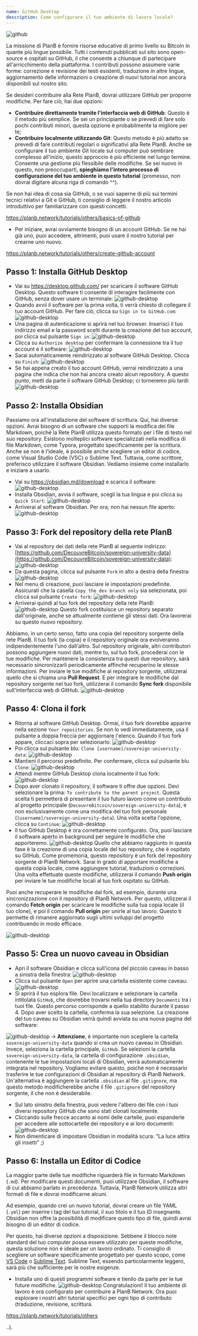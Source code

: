 ```yaml
---
name: GitHub Desktop
description: Come configurare il tuo ambiente di lavoro locale?
---
```

![github](assets/cover.webp)

La missione di PlanB è fornire risorse educative di primo livello su Bitcoin in quante più lingue possibile. Tutti i contenuti pubblicati sul sito sono open-source e ospitati su GitHub, il che consente a chiunque di partecipare all'arricchimento della piattaforma. I contributi possono assumere varie forme: correzione e revisione dei testi esistenti, traduzione in altre lingue, aggiornamento delle informazioni o creazione di nuovi tutorial non ancora disponibili sul nostro sito.

Se desideri contribuire alla Rete PlanB, dovrai utilizzare GitHub per proporre modifiche. Per fare ciò, hai due opzioni:
- **Contribuire direttamente tramite l'interfaccia web di GitHub**: Questo è il metodo più semplice. Se sei un principiante o se prevedi di fare solo pochi contributi minori, questa opzione è probabilmente la migliore per te;
- **Contribuire localmente utilizzando Git**: Questo metodo è più adatto se prevedi di fare contributi regolari o significativi alla Rete PlanB. Anche se configurare il tuo ambiente Git locale sul computer può sembrare complesso all'inizio, questo approccio è più efficiente nel lungo termine. Consente una gestione più flessibile delle modifiche. Se sei nuovo in questo, non preoccuparti, **spieghiamo l'intero processo di configurazione del tuo ambiente in questo tutorial** (promesso, non dovrai digitare alcuna riga di comando ^^).

Se non hai idea di cosa sia GitHub, o se vuoi saperne di più sui termini tecnici relativi a Git e GitHub, ti consiglio di leggere il nostro articolo introduttivo per familiarizzare con questi concetti.

https://planb.network/tutorials/others/basics-of-github



- Per iniziare, avrai ovviamente bisogno di un account GitHub. Se ne hai già uno, puoi accedere, altrimenti, puoi usare il nostro tutorial per crearne uno nuovo.

https://planb.network/tutorials/others/create-github-account



## Passo 1: Installa GitHub Desktop

- Vai su https://desktop.github.com/ per scaricare il software GitHub Desktop. Questo software ti consente di interagire facilmente con GitHub, senza dover usare un terminale:
![github-desktop](assets/1.webp)
- Quando avvii il software per la prima volta, ti verrà chiesto di collegare il tuo account GitHub. Per fare ciò, clicca su `Sign in to GitHub.com`:
![github-desktop](assets/2.webp)
- Una pagina di autenticazione si aprirà nel tuo browser. Inserisci il tuo indirizzo email e la password scelti durante la creazione del tuo account, poi clicca sul pulsante `Sign in`:
![github-desktop](assets/3.webp)
- Clicca su `Authorize desktop` per confermare la connessione tra il tuo account e il software:
![github-desktop](assets/4.webp)
- Sarai automaticamente reindirizzato al software GitHub Desktop. Clicca su `Finish`: ![github-desktop](assets/5.webp)
- Se hai appena creato il tuo account GitHub, verrai reindirizzato a una pagina che indica che non hai ancora creato alcun repository. A questo punto, metti da parte il software GitHub Desktop; ci torneremo più tardi: ![github-desktop](assets/6.webp)

## Passo 2: Installa Obsidian

Passiamo ora all'installazione del software di scrittura. Qui, hai diverse opzioni. Avrai bisogno di un software che supporti la modifica dei file Markdown, poiché la Rete PlanB utilizza questo formato per i file di testo nel suo repository.
Esistono molteplici software specializzati nella modifica di file Markdown, come Typora, progettato specificamente per la scrittura. Anche se non è l'ideale, è possibile anche scegliere un editor di codice, come Visual Studio Code (VSC) o Sublime Text. Tuttavia, come scrittore, preferisco utilizzare il software Obsidian. Vediamo insieme come installarlo e iniziare a usarlo.
- Vai su https://obsidian.md/download e scarica il software: ![github-desktop](assets/7.webp)
- Installa Obsidian, avvia il software, scegli la tua lingua e poi clicca su `Quick Start`: ![github-desktop](assets/8.webp)
- Arriverai al software Obsidian. Per ora, non hai nessun file aperto: ![github-desktop](assets/9.webp)

## Passo 3: Fork del repository della rete PlanB

- Vai al repository dei dati della rete PlanB al seguente indirizzo: [https://github.com/DecouvreBitcoin/sovereign-university-data](https://github.com/DecouvreBitcoin/sovereign-university-data): ![github-desktop](assets/10.webp)
- Da questa pagina, clicca sul pulsante `Fork` in alto a destra della finestra: ![github-desktop](assets/11.webp)
- Nel menu di creazione, puoi lasciare le impostazioni predefinite. Assicurati che la casella `Copy the dev branch only` sia selezionata, poi clicca sul pulsante `Create fork`: ![github-desktop](assets/12.webp)
- Arriverai quindi al tuo fork del repository della rete PlanB: ![github-desktop](assets/13.webp)
Questo fork costituisce un repository separato dall'originale, anche se attualmente contiene gli stessi dati. Ora lavorerai su questo nuovo repository.

Abbiamo, in un certo senso, fatto una copia del repository sorgente della rete PlanB. Il tuo fork (la copia) e il repository originale ora evolveranno indipendentemente l'uno dall'altro. Sul repository originale, altri contributori possono aggiungere nuovi dati, mentre tu, sul tuo fork, procederai con le tue modifiche.
Per mantenere la consistenza tra questi due repository, sarà necessario sincronizzarli periodicamente affinché recuperino le stesse informazioni. Per inviare le tue modifiche al repository sorgente, utilizzerai quello che si chiama una **Pull Request**. E per integrare le modifiche dal repository sorgente nel tuo fork, utilizzerai il comando **Sync fork** disponibile sull'interfaccia web di GitHub.
![github-desktop](assets/14.webp)

## Passo 4: Clona il fork

- Ritorna al software GitHub Desktop. Ormai, il tuo fork dovrebbe apparire nella sezione `Your repositories`. Se non lo vedi immediatamente, usa il pulsante a doppia freccia per aggiornare l'elenco. Quando il tuo fork appare, cliccaci sopra per selezionarlo:
![github-desktop](assets/15.webp)
- Poi clicca sul pulsante blu: `Clone [username]/sovereign-university-data`:
![github-desktop](assets/16.webp)
- Mantieni il percorso predefinito. Per confermare, clicca sul pulsante blu `Clone`:
![github-desktop](assets/17.webp)
- Attendi mentre GitHub Desktop clona localmente il tuo fork:
![github-desktop](assets/18.webp)
- Dopo aver clonato il repository, il software ti offre due opzioni. Devi selezionare la prima: `To contribute to the parent project`. Questa scelta ti permetterà di presentare il tuo futuro lavoro come un contributo al progetto principale (`DecouvreBitcoin/sovereign-university-data`), e non esclusivamente come una modifica del tuo fork personale (`[username]/sovereign-university-data`). Una volta scelta l'opzione, clicca su `Continue`:
![github-desktop](assets/19.webp)
- Il tuo GitHub Desktop è ora correttamente configurato. Ora, puoi lasciare il software aperto in background per seguire le modifiche che apporteremo.
![github-desktop](assets/20.webp)
Quello che abbiamo raggiunto in questa fase è la creazione di una copia locale del tuo repository, che è ospitato su GitHub. Come promemoria, questo repository è un fork del repository sorgente di PlanB Network. Sarai in grado di apportare modifiche a questa copia locale, come aggiungere tutorial, traduzioni o correzioni. Una volta effettuate queste modifiche, utilizzerai il comando **Push origin** per inviare le tue modifiche locali al tuo fork ospitato su GitHub.

Puoi anche recuperare le modifiche dal fork, ad esempio, durante una sincronizzazione con il repository di PlanB Network. Per questo, utilizzerai il comando **Fetch origin** per scaricare le modifiche sulla tua copia locale (il tuo clone), e poi il comando **Pull origin** per unirle al tuo lavoro. Questo ti permette di rimanere aggiornato sugli ultimi sviluppi del progetto contribuendo in modo efficace.

![github-desktop](assets/21.webp)
## Passo 5: Crea un nuovo caveau in Obsidian

- Apri il software Obsidian e clicca sull'icona del piccolo caveau in basso a sinistra della finestra:
![github-desktop](assets/22.webp)
- Clicca sul pulsante `Open` per aprire una cartella esistente come caveau: ![github-desktop](assets/23.webp)
- Si aprirà il tuo esplora file. Devi localizzare e selezionare la cartella intitolata `GitHub`, che dovrebbe trovarsi nella tua directory `Documenti` tra i tuoi file. Questo percorso corrisponde a quello stabilito durante il passo 4. Dopo aver scelto la cartella, conferma la sua selezione. La creazione del tuo caveau su Obsidian verrà quindi avviata su una nuova pagina del software:

![github-desktop](assets/24.webp)
-> **Attenzione**, è importante non scegliere la cartella `sovereign-university-data` quando si crea un nuovo caveau in Obsidian. Invece, seleziona la cartella principale, `GitHub`. Se selezioni la cartella `sovereign-university-data`, la cartella di configurazione `.obsidian`, contenente le tue impostazioni locali di Obsidian, verrà automaticamente integrata nel repository. Vogliamo evitare questo, poiché non è necessario trasferire le tue configurazioni di Obsidian al repository di PlanB Network. Un'alternativa è aggiungere la cartella `.obsidian` al file `.gitignore`, ma questo metodo modificherebbe anche il file `.gitignore` del repository sorgente, il che non è desiderabile.

- Sul lato sinistro della finestra, puoi vedere l'albero dei file con i tuoi diversi repository GitHub che sono stati clonati localmente.
- Cliccando sulle frecce accanto ai nomi delle cartelle, puoi espanderle per accedere alle sottocartelle dei repository e ai loro documenti:
![github-desktop](assets/25.webp)
- Non dimenticare di impostare Obsidian in modalità scura: "La luce attira gli insetti" ;)

## Passo 6: Installa un Editor di Codice
La maggior parte delle tue modifiche riguarderà file in formato Markdown (`.md`). Per modificare questi documenti, puoi utilizzare Obsidian, il software di cui abbiamo parlato in precedenza. Tuttavia, PlanB Network utilizza altri formati di file e dovrai modificarne alcuni.

Ad esempio, quando crei un nuovo tutorial, dovrai creare un file YAML (`.yml`) per inserire i tag del tuo tutorial, il suo titolo e il tuo ID insegnante. Obsidian non offre la possibilità di modificare questo tipo di file, quindi avrai bisogno di un editor di codice.

Per questo, hai diverse opzioni a disposizione. Sebbene il blocco note standard del tuo computer possa essere utilizzato per queste modifiche, questa soluzione non è ideale per un lavoro ordinato. Ti consiglio di scegliere un software specificamente progettato per questo scopo, come [VS Code](https://code.visualstudio.com/download) o [Sublime Text](https://www.sublimetext.com/download). Sublime Text, essendo particolarmente leggero, sarà più che sufficiente per le nostre esigenze.
- Installa uno di questi programmi software e tienilo da parte per le tue future modifiche. ![github-desktop](assets/26.webp)
Congratulazioni! Il tuo ambiente di lavoro è ora configurato per contribuire a PlanB Network. Ora puoi esplorare i nostri altri tutorial specifici per ogni tipo di contributo (traduzione, revisione, scrittura.

https://planb.network/tutorials/others

..).